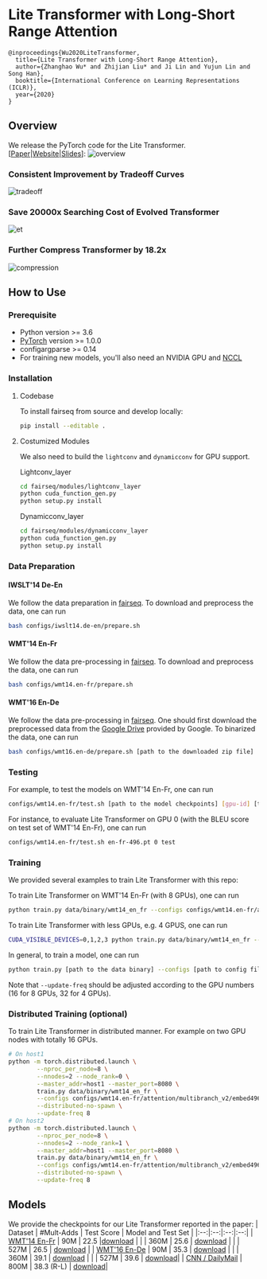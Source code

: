 # Lite Transformer with Long-Short Range Attention
```
@inproceedings{Wu2020LiteTransformer,
  title={Lite Transformer with Long-Short Range Attention},
  author={Zhanghao Wu* and Zhijian Liu* and Ji Lin and Yujun Lin and Song Han},
  booktitle={International Conference on Learning Representations (ICLR)},
  year={2020}
}
```

## Overview
We release the PyTorch code for the Lite Transformer. [[Paper](https://arxiv.org/abs/2004.11886v1)|[Website](https://zhanghaowu.me/pubs/LiteTransformer/index.html)|[Slides](https://zhanghaowu.me/assets/pdf/Presentation_LiteTransformer.pdf)]:
![overview](figures/overview.png?raw=true "overview")

### Consistent Improvement by Tradeoff Curves
![tradeoff](figures/tradeoff.png?raw=true "tradeoff")
### Save 20000x Searching Cost of Evolved Transformer
![et](figures/et.png?raw=true "et")
### Further Compress Transformer by 18.2x
![compression](figures/compression.png?raw=true "compression")

## How to Use

### Prerequisite

* Python version >= 3.6
* [PyTorch](http://pytorch.org/) version >= 1.0.0
* configargparse >= 0.14
* For training new models, you'll also need an NVIDIA GPU and [NCCL](https://github.com/NVIDIA/nccl)

### Installation

1. Codebase
    
    To install fairseq from source and develop locally:
    ```bash
    pip install --editable .
    ```

2. Costumized Modules

    We also need to build the `lightconv` and `dynamicconv` for GPU support.

    Lightconv_layer
    ```bash
    cd fairseq/modules/lightconv_layer
    python cuda_function_gen.py
    python setup.py install
    ```
    Dynamicconv_layer
    ```bash
    cd fairseq/modules/dynamicconv_layer
    python cuda_function_gen.py
    python setup.py install
    ```

### Data Preparation
#### IWSLT'14 De-En
We follow the data preparation in [fairseq](github.com/pytorch/fairseq). To download and preprocess the data, one can run
```bash
bash configs/iwslt14.de-en/prepare.sh
```

#### WMT'14 En-Fr
We follow the data pre-processing in [fairseq](github.com/pytorch/fairseq).  To download and preprocess the data, one can run
```bash
bash configs/wmt14.en-fr/prepare.sh
```

#### WMT'16 En-De
We follow the data pre-processing in [fairseq](github.com/pytorch/fairseq). One should first download the preprocessed data from the [Google Drive](https://drive.google.com/uc?export=download&id=0B_bZck-ksdkpM25jRUN2X2UxMm8) provided by Google. To binarized the data, one can run
```bash
bash configs/wmt16.en-de/prepare.sh [path to the downloaded zip file]
```

### Testing

For example, to test the models on WMT'14 En-Fr, one can run
```bash
configs/wmt14.en-fr/test.sh [path to the model checkpoints] [gpu-id] [test|valid]
```
For instance, to evaluate Lite Transformer on GPU 0 (with the BLEU score on test set of WMT'14 En-Fr), one can run
```bash
configs/wmt14.en-fr/test.sh en-fr-496.pt 0 test
```

### Training
We provided several examples to train Lite Transformer with this repo:

To train Lite Transformer on WMT'14 En-Fr (with 8 GPUs), one can run
```bash
python train.py data/binary/wmt14_en_fr --configs configs/wmt14.en-fr/attention/multibranch_v2/embed496.yml
```
To train Lite Transformer with less GPUs, e.g. 4 GPUS, one can run
```bash
CUDA_VISIBLE_DEVICES=0,1,2,3 python train.py data/binary/wmt14_en_fr --configs configs/wmt14.en-fr/attention/multibranch_v2/embed496.yml --update-freq 32
```
In general, to train a model, one can run
```bash
python train.py [path to the data binary] --configs [path to config file] [override options]
```
Note that `--update-freq` should be adjusted according to the GPU numbers (16 for 8 GPUs, 32 for 4 GPUs).

### Distributed Training (optional)

To train Lite Transformer in distributed manner. For example on two GPU nodes with totally 16 GPUs.
```bash
# On host1
python -m torch.distributed.launch \
        --nproc_per_node=8 \
        --nnodes=2 --node_rank=0 \
        --master_addr=host1 --master_port=8080 \
        train.py data/binary/wmt14_en_fr \
        --configs configs/wmt14.en-fr/attention/multibranch_v2/embed496.yml \
        --distributed-no-spawn \
        --update-freq 8
# On host2
python -m torch.distributed.launch \
        --nproc_per_node=8 \
        --nnodes=2 --node_rank=1 \
        --master_addr=host1 --master_port=8080 \
        train.py data/binary/wmt14_en_fr \
        --configs configs/wmt14.en-fr/attention/multibranch_v2/embed496.yml \
        --distributed-no-spawn \
        --update-freq 8
```

## Models
We provide the checkpoints for our Lite Transformer reported in the paper:
| Dataset | \#Mult-Adds | Test Score | Model and Test Set |
|:--:|:--:|:--:|:--:|
| [WMT'14 En-Fr](http://statmt.org/wmt14/translation-task.html#Download) | 90M | 22.5 |[download](https://drive.google.com/open?id=10Iotg0dnt9sJTqEghtNhIIwJL1R3LYBe) |
| | 360M | 25.6 | [download](https://drive.google.com/open?id=10WMpIrdnDRWa_7afYJsqiiONdWlTLrJs) |
| | 527M | 26.5 | [download](https://drive.google.com/open?id=10Wfv80wOTkL-hkXNyxM8IVlcroHuuUvA) |
| [WMT'16 En-De](https://drive.google.com/uc?export=download&id=0B_bZck-ksdkpM25jRUN2X2UxMm8) | 90M | 35.3 | [download](https://drive.google.com/open?id=10ArxzUsMZ8gDe6zw5d3xTHYmeUasys1q) |
| | 360M | 39.1 | [download](https://drive.google.com/open?id=10Fd1iXFiOtuwjxm1K8S2RqiEeCuDhxYn) |
| | 527M | 39.6 | [download](https://drive.google.com/open?id=10HYj-rcJ4CIPp-BtpckkmYIgzH5Urrz0)|
| [CNN / DailyMail](https://github.com/abisee/cnn-dailymail) | 800M | 38.3 (R-L) | [download](https://drive.google.com/open?id=14sQZ_H7HMQGhL7Ko1WkktWUvbEslOeu9)|

